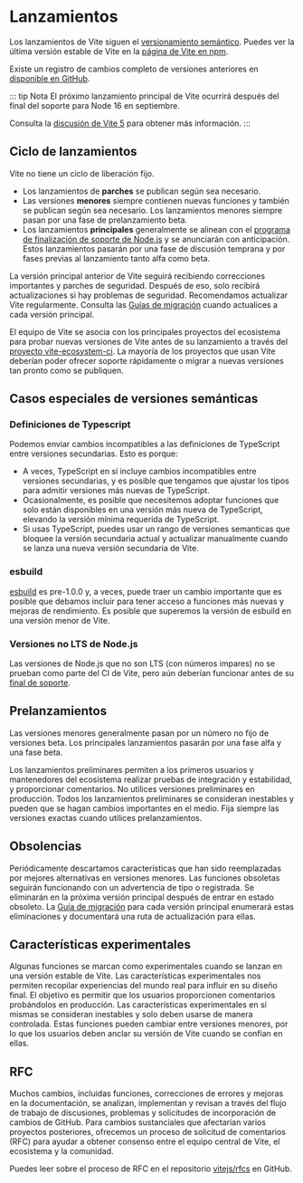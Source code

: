 # Lanzamientos

Los lanzamientos de Vite siguen el [versionamiento semántico](https://semver.org/). Puedes ver la última versión estable de Vite en la [página de Vite en npm](https://www.npmjs.com/package/vite).

Existe un registro de cambios completo de versiones anteriores en [disponible en GitHub](https://github.com/vitejs/vite/blob/main/packages/vite/CHANGELOG.md).

::: tip Nota
El próximo lanzamiento principal de Vite ocurrirá después del final del soporte para Node 16 en septiembre.

Consulta la [discusión de Vite 5](https://github.com/vitejs/vite/discussions/12466) para obtener más información.
:::

## Ciclo de lanzamientos

Vite no tiene un ciclo de liberación fijo.

- Los lanzamientos de **parches** se publican según sea necesario.
- Las versiones **menores** siempre contienen nuevas funciones y también se publican según sea necesario. Los lanzamientos menores siempre pasan por una fase de prelanzamiento beta.
- Los lanzamientos **principales** generalmente se alinean con el [programa de finalización de soporte de Node.js](https://endoflife.date/nodejs) y se anunciarán con anticipación. Estos lanzamientos pasarán por una fase de discusión temprana y por fases previas al lanzamiento tanto alfa como beta.

La versión principal anterior de Vite seguirá recibiendo correcciones importantes y parches de seguridad. Después de eso, solo recibirá actualizaciones si hay problemas de seguridad. Recomendamos actualizar Vite regularmente. Consulta las [Guías de migración](https://es.vitejs.dev/guide/migration.html) cuando actualices a cada versión principal.

El equipo de Vite se asocia con los principales proyectos del ecosistema para probar nuevas versiones de Vite antes de su lanzamiento a través del [proyecto vite-ecosystem-ci](https://github.com/vitejs/vite-ecosystem-ci). La mayoría de los proyectos que usan Vite deberían poder ofrecer soporte rápidamente o migrar a nuevas versiones tan pronto como se publiquen.

## Casos especiales de versiones semánticas

### Definiciones de Typescript

Podemos enviar cambios incompatibles a las definiciones de TypeScript entre versiones secundarias. Esto es porque:

- A veces, TypeScript en sí incluye cambios incompatibles entre versiones secundarias, y es posible que tengamos que ajustar los tipos para admitir versiones más nuevas de TypeScript.
- Ocasionalmente, es posible que necesitemos adoptar funciones que solo están disponibles en una versión más nueva de TypeScript, elevando la versión mínima requerida de TypeScript.
- Si usas TypeScript, puedes usar un rango de versiones semanticas que bloquee la versión secundaria actual y actualizar manualmente cuando se lanza una nueva versión secundaria de Vite.

### esbuild

[esbuild](https://esbuild.github.io/) es pre-1.0.0 y, a veces, puede traer un cambio importante que es posible que debamos incluir para tener acceso a funciones más nuevas y mejoras de rendimiento. Es posible que superemos la versión de esbuild en una versión menor de Vite.

### Versiones no LTS de Node.js

Las versiones de Node.js que no son LTS (con números impares) no se prueban como parte del CI de Vite, pero aún deberían funcionar antes de su [final de soporte](https://endoflife.date/nodejs).

## Prelanzamientos​

Las versiones menores generalmente pasan por un número no fijo de versiones beta. Los principales lanzamientos pasarán por una fase alfa y una fase beta.

Los lanzamientos preliminares permiten a los primeros usuarios y mantenedores del ecosistema realizar pruebas de integración y estabilidad, y proporcionar comentarios. No utilices versiones preliminares en producción. Todos los lanzamientos preliminares se consideran inestables y pueden que se hagan cambios importantes en el medio. Fija siempre las versiones exactas cuando utilices prelanzamientos.

## Obsolencias

Periódicamente descartamos características que han sido reemplazadas por mejores alternativas en versiones menores. Las funciones obsoletas seguirán funcionando con un advertencia de tipo o registrada. Se eliminarán en la próxima versión principal después de entrar en estado obsoleto. La [Guía de migración](https://vitejs.dev/guide/migration.html) para cada versión principal enumerará estas eliminaciones y documentará una ruta de actualización para ellas.

## Características experimentales

Algunas funciones se marcan como experimentales cuando se lanzan en una versión estable de Vite. Las características experimentales nos permiten recopilar experiencias del mundo real para influir en su diseño final. El objetivo es permitir que los usuarios proporcionen comentarios probándolos en producción. Las características experimentales en sí mismas se consideran inestables y solo deben usarse de manera controlada. Estas funciones pueden cambiar entre versiones menores, por lo que los usuarios deben anclar su versión de Vite cuando se confían en ellas.

## RFC

Muchos cambios, incluidas funciones, correcciones de errores y mejoras en la documentación, se analizan, implementan y revisan a través del flujo de trabajo de discusiones, problemas y solicitudes de incorporación de cambios de GitHub. Para cambios sustanciales que afectarían varios proyectos posteriores, ofrecemos un proceso de solicitud de comentarios (RFC) para ayudar a obtener consenso entre el equipo central de Vite, el ecosistema y la comunidad.

Puedes leer sobre el proceso de RFC en el repositorio [vitejs/rfcs](https://github.com/vitejs/rfcs) en GitHub.

